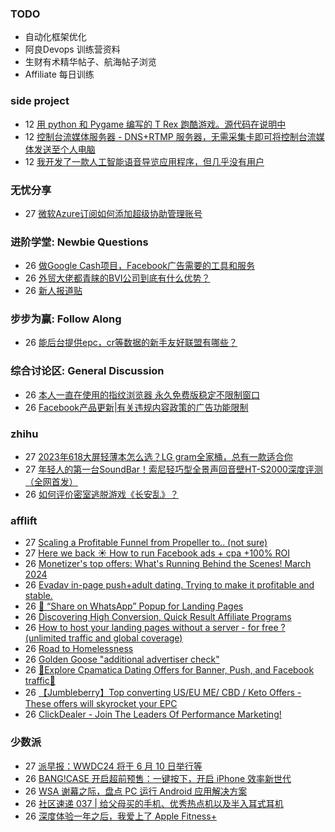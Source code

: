 ### TODO
-  自动化框架优化
-  阿良Devops 训练营资料
-  生财有术精华帖子、航海帖子浏览
-  Affiliate 每日训练

### side project
<!-- sideproject:START -->
-  12 [用 python 和 Pygame 编写的 T Rex 跑酷游戏。源代码在说明中](https://www.youtube.com/watch?v=pZySIXSelCA)
-  12 [控制台流媒体服务器 - DNS+RTMP 服务器，无需采集卡即可将控制台流媒体发送至个人电脑](https://github.com/Aioros/console-streaming-server)
-  12 [我开发了一款人工智能语音导览应用程序，但几乎没有用户](https://www.reddit.com/r/SideProject/comments/18gpp0e/ive_built_an_ai_audio_tour_app_but_have_almost_no/)<!-- sideproject:END -->


### 无忧分享
<!-- ruyo:START -->
-  27 [微软Azure订阅如何添加超级协助管理账号](https://51.ruyo.net/18629.html)<!-- ruyo:END -->

### 进阶学堂: Newbie Questions
<!-- advertcn1:START -->
-  26 [做Google Cash项目，Facebook广告需要的工具和服务](https://www.advertcn.com/thread-114464-1-1.html)
-  26 [外贸大佬都青睐的BVI公司到底有什么优势？](https://www.advertcn.com/thread-114463-1-1.html)
-  26 [新人报道贴](https://www.advertcn.com/thread-114462-1-1.html)<!-- advertcn1:END -->

### 步步为赢: Follow Along
<!-- advertcn2:START -->
-  26 [能后台提供epc，cr等数据的新手友好联盟有哪些？](https://www.advertcn.com/thread-114470-1-1.html)<!-- advertcn2:END -->

### 综合讨论区: General Discussion
<!-- advertcn3:START -->
-  26 [本人一直在使用的指纹浏览器 永久免费版稳定不限制窗口](https://www.advertcn.com/thread-114467-1-1.html)
-  26 [Facebook产品更新|有关违规内容政策的广告功能限制](https://www.advertcn.com/thread-114465-1-1.html)<!-- advertcn3:END -->


### zhihu
<!-- zhihu:START -->
-  27 [2023年618大屏轻薄本怎么选？LG gram全家桶，总有一款适合你](http://zhuanlan.zhihu.com/p/632641888?utm_campaign=rss&utm_medium=rss&utm_source=rss&utm_content=title)
-  27 [年轻人的第一台SoundBar！索尼轻巧型全景声回音壁HT-S2000深度评测（全网首发）](http://zhuanlan.zhihu.com/p/630990296?utm_campaign=rss&utm_medium=rss&utm_source=rss&utm_content=title)
-  26 [如何评价密室逃脱游戏《长安乱》？](http://www.zhihu.com/question/563950552/answer/3045961312?utm_campaign=rss&utm_medium=rss&utm_source=rss&utm_content=title)<!-- zhihu:END -->

### afflift
<!-- afflift:START -->
-  27 [Scaling a Profitable Funnel from Propeller to.. &lpar;not sure&rpar;](https://afflift.com/f/threads/scaling-a-profitable-funnel-from-propeller-to-not-sure.12855/)
-  27 [Here we back ☀️ How to run Facebook ads + cpa +100% ROI](https://afflift.com/f/threads/here-we-back-%E2%98%80%EF%B8%8F-how-to-run-facebook-ads-cpa-100-roi.12146/)
-  26 [Monetizer&#39;s top offers: What&#39;s Running Behind the Scenes! March 2024](https://afflift.com/f/threads/monetizers-top-offers-whats-running-behind-the-scenes-march-2024.12873/)
-  26 [Evadav in-page push+adult dating. Trying to make it profitable and stable.](https://afflift.com/f/threads/evadav-in-page-push-adult-dating-trying-to-make-it-profitable-and-stable.12823/)
-  26 [💬 “Share on WhatsApp” Popup for Landing Pages](https://afflift.com/f/threads/%F0%9F%92%AC-%E2%80%9Cshare-on-whatsapp%E2%80%9D-popup-for-landing-pages.12819/)
-  26 [Discovering High Conversion, Quick Result Affiliate Programs](https://afflift.com/f/threads/discovering-high-conversion-quick-result-affiliate-programs.12870/)
-  26 [How to host your landing pages without a server - for free ? &lpar;unlimited traffic and global coverage&rpar;](https://afflift.com/f/threads/how-to-host-your-landing-pages-without-a-server-for-free-unlimited-traffic-and-global-coverage.10527/)
-  26 [Road to Homelessness](https://afflift.com/f/threads/road-to-homelessness.12858/)
-  26 [Golden Goose &quot;additional advertiser check&quot;](https://afflift.com/f/threads/golden-goose-additional-advertiser-check.12872/)
-  26 [🔸Explore Cpamatica Dating Offers for Banner, Push, and Facebook traffic🔸](https://afflift.com/f/threads/%F0%9F%94%B8explore-cpamatica-dating-offers-for-banner-push-and-facebook-traffic%F0%9F%94%B8.12868/)
-  26 [【Jumbleberry】Top converting US/EU ME/ CBD / Keto Offers - These offers will skyrocket your EPC](https://afflift.com/f/threads/%E3%80%90jumbleberry%E3%80%91top-converting-us-eu-me-cbd-keto-offers-these-offers-will-skyrocket-your-epc.12642/)
-  26 [ClickDealer - Join The Leaders Of Performance Marketing!](https://afflift.com/f/threads/clickdealer-join-the-leaders-of-performance-marketing.2440/)<!-- afflift:END -->

### 少数派
<!-- sspai:START -->
-  27 [派早报：WWDC24 将于 6 月 10 日举行等](https://sspai.com/post/87585)
-  26 [BANG!CASE 开启超前预售：一键按下，开启 iPhone 效率新世代](https://sspai.com/post/87559)
-  26 [WSA 谢幕之际，盘点 PC 运行 Android 应用解决方案](https://sspai.com/prime/story/wsa-alternatives)
-  26 [社区速递 037 | 给父母买的手机、优秀热点机以及半入耳式耳机](https://sspai.com/post/87563)
-  26 [深度体验一年之后，我爱上了 Apple Fitness+](https://sspai.com/post/87413)<!-- sspai:END -->

